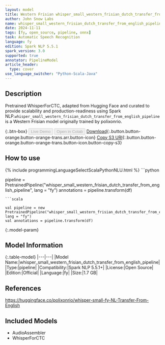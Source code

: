 ```yaml
---
layout: model
title: Western Frisian whisper_small_western_frisian_dutch_transfer_from_english_pipeline pipeline WhisperForCTC from polixonrio
author: John Snow Labs
name: whisper_small_western_frisian_dutch_transfer_from_english_pipeline
date: 2024-11-11
tags: [fy, open_source, pipeline, onnx]
task: Automatic Speech Recognition
language: fy
edition: Spark NLP 5.5.1
spark_version: 3.0
supported: true
annotator: PipelineModel
article_header:
  type: cover
use_language_switcher: "Python-Scala-Java"
---
```


## Description

Pretrained WhisperForCTC, adapted from Hugging Face and curated to provide scalability and production-readiness using Spark NLP.`whisper_small_western_frisian_dutch_transfer_from_english_pipeline` is a Western Frisian model originally trained by polixonrio.

{:.btn-box}
<button class="button button-orange" disabled>Live Demo</button>
<button class="button button-orange" disabled>Open in Colab</button>
[Download](https://s3.amazonaws.com/auxdata.johnsnowlabs.com/public/models/whisper_small_western_frisian_dutch_transfer_from_english_pipeline_fy_5.5.1_3.0_1731303454310.zip){:.button.button-orange.button-orange-trans.arr.button-icon}
[Copy S3 URI](s3://auxdata.johnsnowlabs.com/public/models/whisper_small_western_frisian_dutch_transfer_from_english_pipeline_fy_5.5.1_3.0_1731303454310.zip){:.button.button-orange.button-orange-trans.button-icon.button-copy-s3}

## How to use



<div class="tabs-box" markdown="1">
{% include programmingLanguageSelectScalaPythonNLU.html %}
```python

pipeline = PretrainedPipeline("whisper_small_western_frisian_dutch_transfer_from_english_pipeline", lang = "fy")
annotations =  pipeline.transform(df)   

```
```scala

val pipeline = new PretrainedPipeline("whisper_small_western_frisian_dutch_transfer_from_english_pipeline", lang = "fy")
val annotations = pipeline.transform(df)

```
</div>

{:.model-param}
## Model Information

{:.table-model}
|---|---|
|Model Name:|whisper_small_western_frisian_dutch_transfer_from_english_pipeline|
|Type:|pipeline|
|Compatibility:|Spark NLP 5.5.1+|
|License:|Open Source|
|Edition:|Official|
|Language:|fy|
|Size:|1.7 GB|

## References

https://huggingface.co/polixonrio/whisper-small-fy-NL-Transfer-From-English

## Included Models

- AudioAssembler
- WhisperForCTC